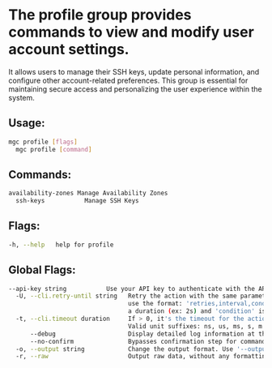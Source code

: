 # The profile group provides commands to view and modify user account settings. 
It allows users to manage their SSH keys, update personal information, and configure other 
account-related preferences. This group is essential for maintaining secure access and 
personalizing the user experience within the system.

## Usage:
```bash
mgc profile [flags]
  mgc profile [command]
```

## Commands:
```bash
availability-zones Manage Availability Zones
  ssh-keys           Manage SSH Keys

```

## Flags:
```bash
-h, --help   help for profile

```

## Global Flags:
```bash
--api-key string           Use your API key to authenticate with the API
  -U, --cli.retry-until string   Retry the action with the same parameters until the given condition is met. The flag parameters
                                 use the format: 'retries,interval,condition', where 'retries' is a positive integer, 'interval' is
                                 a duration (ex: 2s) and 'condition' is a 'engine=value' pair such as "jsonpath=expression"
  -t, --cli.timeout duration     If > 0, it's the timeout for the action execution. It's specified as numbers and unit suffix.
                                 Valid unit suffixes: ns, us, ms, s, m and h. Examples: 300ms, 1m30s
      --debug                    Display detailed log information at the debug level
      --no-confirm               Bypasses confirmation step for commands that ask a confirmation from the user
  -o, --output string            Change the output format. Use '--output=help' to know more details.
  -r, --raw                      Output raw data, without any formatting or coloring

```

